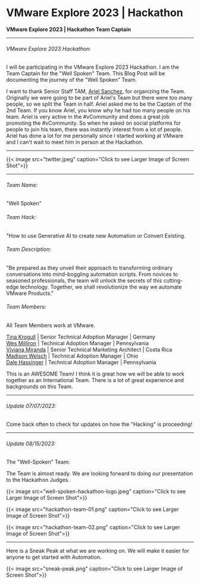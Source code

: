 # VMware Explore 2023 | Hackathon


**VMware Explore 2023 | Hackathon Team Captain**

<!--more-->

---

###### VMware Explore 2023 Hackathon:  

I will be participating in the VMware Explore 2023 Hackathon. I am the Team Captain for the "Well Spoken" Team. This Blog Post will be documenting the journey of the "Well Spoken" Team.  

I want to thank Senior Staff TAM, [Ariel Sanchez](https://twitter.com/arielsanchezmor), for organizing the Team. Originally we were going to be part of Ariel's Team but there were too many people, so we split the Team in half. Ariel asked me to be the Captain of the 2nd Team. If you know Ariel, you know why he had too many people on his team.  Ariel is very active in the #vCommunity and does a great job promoting the #vCommunity. So when he asked on social platforms for people to join his team, there was instantly interest from a lot of people. Ariel has done a lot for me personally since I started working at VMware and I can't wait to meet him in person at the Hackathon.  

---

{{< image src="twitter.jpeg" caption="Click to see Larger Image of Screen Shot">}}  

--- 

###### Team Name:  
"Well Spoken"  

###### Team Hack:
"How to use Generative AI to create new Automation or Convert Existing.

###### Team Description:  
"Be prepared as they unveil their approach to transforming ordinary conversations into mind-boggling automation scripts. From novices to seasoned professionals, the team will unlock the secrets of this cutting-edge technology. Together, we shall revolutionize the way we automate VMware Products."  

###### Team Members:  

All Team Members work at VMware.  

[Tina Krogull](https://www.linkedin.com/in/tinakrogull/) | Senior Technical Adoption Manager | Germany  
[Wes Milliron](https://www.linkedin.com/in/wesmilliron/) | Technical Adoption Manager | Pennsylvania  
[Viviana Miranda](https://www.linkedin.com/in/viviana-miranda-cubero/) | Senior Technical Marketing Architect | Costa Rica  
[Madison Welsch](https://www.linkedin.com/in/madisonwelsch/) | Technical Adoption Manager | Ohio  
[Dale Hassinger](https://www.linkedin.com/in/dale-hassinger-5712301b/) | Technical Adoption Manager | Pennsylvania  

This is an AWESOME Team! I think it is great how we will be able to work together as an International Team. There is a lot of great experience and backgrounds on this Team.

---

###### Update 07/07/2023:
Come back often to check for updates on how the "Hacking" is proceeding!

---

###### Update 08/15/2023:

The "Well-Spoken" Team:  

The Team is almost ready. We are looking forward to doing our presentation to the Hackathon Judges.

{{< image src="well-spoken-hackathon-logo.jpeg" caption="Click to see Larger Image of Screen Shot">}}  

{{< image src="hackathon-team-01.png" caption="Click to see Larger Image of Screen Shot">}}  

{{< image src="hackathon-team-02.png" caption="Click to see Larger Image of Screen Shot">}}  

---

Here is a Sneak Peak at what we are working on. We will make it easier for anyone to get started with Automation.

{{< image src="sneak-peak.png" caption="Click to see Larger Image of Screen Shot">}}  
